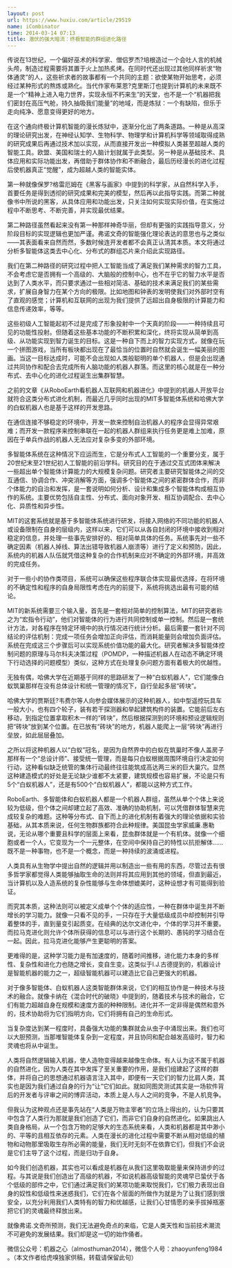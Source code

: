 ```yaml
---
layout: post
url: https://www.huxiu.com/article/29519
name: iCombinator
time: 2014-03-14 07:13
title: 潜伏的强大暗流：终极智能的群组进化路径
---
```

传说在13世纪，一个偏好巫术的科学家、僧侣罗杰?培根造过一个会吐人言的机械头颅，制造过程需要将其置于火上加热炙烤。在同时代还出现过其他同样祈求“物体通灵”的人，这些祈求者的故事都有一个共同的主题：欲使某物开始思考，必须经过某种形式的熬炼或熟化。当代作家布莱恩?克里斯汀也提到计算机的未来既不是一个“精神上进入电力世界，实现永恒不朽来生”的天堂，也不是一个“机器把我们密封在高压气舱，持久抽吸我们能量”的地域，而是炼狱：一个有缺陷，但乐于走向纯净、愿意变得更好的地方。

在这个通向终极计算机智能的漫长炼狱中，逐渐分化出了两条道路。一种是从高深的理论研究出发，在神经认知学、生物科学、物理学和计算机科学等领域取得成熟的研究成果后再通过技术加以实现，从而直接开发出一种模拟人类甚至超越人类的智能工具。欧盟、美国和瑞士的人脑计划就属于此类型。另一种是从基础技术、具体应用和实际功能出发，再借助于群体协作和不断融合，最后历经漫长的进化过程后使机器真正“觉醒”，成为超越人类的智能实体。

第一种就像保罗?格雷厄姆在《黑客与画家》中提到的科学家，从自然科学入手，首要任务是得到透彻的研究成果和完美的模型，然后再以此指导实践。而第二种就像书中所说的黑客，从具体应用和功能出发，只关注如何实现实际价值，在实施过程中不断思考、不断完善，并实现最优结果。

第二种路径虽然看起来没有第一种那样神奇华丽，但却有更强的实践指导意义，分阶段目标的实现逻辑也更加严谨。弗诺文奇的智能强化理论表达的意思也与之类似——其表面看来自然而然，多数时候连开发者都不会真正认清其本质。本文将通过分析多智能体这类去中心化、分布式的群组芯片来介绍此实现路径。

我们在第二种路径的研究过程中把人工智能当成了满足我们某种需求的智力工具，不会考虑它是否拥有一个高级的、大脑般的控制中心，也不在乎它的智力水平是否达到了人类水平，而只要求通过一些相对简洁、基础的技术来满足我们的某些需求，扩展自身智力在某个方向的极限。比如地图和钟表的发明使我们对外部时空有了直观的感觉；计算机和互联网的出现为我们提供了远超出自身极限的计算能力和信息传递效率，等等。

这些初级人工智能起初不过是完成了形象投射中一个天真的阶段——一种持续且可见的功能性投射。但随着这些基本功能的不断积累和深化，终将实现从简单到高级、从功能实现到智力诞生的目标。这是一种自下而上的智力实现方式，就像在玩一个拼图游戏，当所有板块都出现在了最恰当的位置时自然就会诞生一幅美丽的图画。当这一目标达成时，可能不会出现如人类般聪明的单个机器人，但是会出现通过共同协作和配合去完成所有人脑功能的机器人群落。而这里的核心就是在一种分布式、去中心化的进化过程诞生出集群智慧。

之前的文章《从RoboEarth看机器人互联网和机器进化》中提到的机器人开放平台就符合这类分布式进化机制，而最近几乎同时出现的MIT多智能体系统和哈佛大学的白蚁机器人也是基于这样的开发思路。

在通信连接不够稳定的环境中，开发一款来控制自治机器人的程序会显得异常艰难；而开发一款程序来控制串联在一起的机器人群组来执行任务更是难上加难，原因在于单兵作战的机器人无法应对复杂多变的外部环境。

多智能体系统在这种情况下应运而生，它是分布式人工智能的一个重要分支，属于20世纪末至21世纪初人工智能的前沿学科。研究目的在于通过交互式团体来解决一些超出单个智能体计算能力的大规模复杂问题。研究者主要研究智能体之间的交互通信、协调合作、冲突消解等方面，强调多个智能体之间的紧密群体合作，而非个体能力的自治和发挥，是一套说明如何分析、设计和集成多个智能体构成相互协作的系统。主要优势包括自主性、分布式、面向对象开发、相互协调配合、去中心化、异质性和异步性。

MIT的这套系统就是基于多智能体系统进行研发，将接入网络的不同功能的机器人或设备限制在自身的层级内，这样以来，它们可以从各自封闭的环境中接收到相对稳定的信息，并处理一些事先安排好的、相对简单具体的任务。系统事先对一些不确定因素（机器人掉线、算法出错导致机器人崩溃等）进行了定义和预防，因此，系统内的机器人队伍就凭借这种复杂的合作机制来应对不确定的外部环境，并高效的完成任务。

对于一些小的协作类项目，系统可以确保这些程序联合体实现最优选择，在将环境的不确定性和程序的自身局限性考虑在内的前提下，系统将挑选出最有可能的结论。

MIT的新系统需要三个输入量，首先是一套相对简单的控制算法，MIT的研究者称之为“宏指令行动”，他们对智能体的行为进行共同控制或单一控制。然后是一套统计方法，对各程序在特定环境中的执行情况进行统计分析。最后需要一套针对不同结论的评估机制：完成一项任务会增加正向评估，而消耗能量则会增加负面评估。系统在完成这三个步骤后可以实现系统价值功能的最大化。研究者解决多智能体控制问题的原理与马尔科夫决策过程（POMDP，一种描述机器人在动态不确定环境下行动选择的问题模型）类似，这种方式在处理复杂问题方面有着极大的优越性。

无独有偶，哈佛大学在近期基于同样的思路研发了一种“白蚁机器人”，它们能像白蚁筑巢那样在没有总体设计和统一管理的情况下，自行垒起多层“砖块”。

哈佛大学的贾斯廷?韦费尔等人向参会媒体展示的这种机器人，如中型遥控玩具车一般大小，也有四个轮子，装有若干探测器和举起建筑构件的装置。它能前后左右移动，到指定位置拿取积木一样的“砖块”，然后根据探测到的环境和预设逻辑规则把“砖块”放到某个位置。在已放有“砖块”的地方，机器人能爬上一层“砖块”再进行垒放，如此层层叠加。

之所以将这种机器人以“白蚁”冠名，是因为自然界中的白蚁在筑巢时不像人盖房子那样有一个“总设计师”、接受统一管理，而是每只白蚁根据周围环境自行决定如何行动，这种看似缺乏统管的集体行动最终往往能筑成高达两三米的巨大巢穴。显然这种建造模式的好处是无论缺少谁都不太紧要，建筑规模也容易扩展，不论是只有5个“白蚁机器人”，还是有500个“白蚁机器人”，都能以这种方式工作。

RoboEarth、多智能体和白蚁机器人都是一个机器人群组，虽然从单个个体上来说较为低级，但个体之间却建立起了高效、准确的协助机制，可以凭借群体智慧来完成较复杂的难题。这种等分布式、自下而上的进化机制有着强大的理论依据和实验基础，从其本质来说，任何生物群族都符合此种规律。美国昆虫学家威廉.惠勒说，无论从哪个重要且科学的层面上来看，昆虫群体就是一个有机体。就像一个细胞或者一个人，它变现为一个一元整体，在空间中保持自己的特性以抗拒解体……既不是一种事物，也不是一个概念，而是一种持续的波涌或进程。

人类具有从生物学中提出自然的逻辑并用以制造出一些有用的东西，尽管过去有很多哲学家都觉得人类能够抽取生命的法则并将其应用到其他的领域，但直到最近，当计算机以及人造系统的复杂性能够与生命体想媲美时，这种设想才有可能得到验证。

而究其本质，这种法则可以被定义成单个个体的适应性，一种在群体中诞生并不断增长的学习能力。就像一只看不见的手，一只存在于大量低级成员中却控制并引导着整体的手，直到量变引起质变。在经典的达尔文进化中，个体的学习并不重要。而拉马克进化则允许个体所获得的信息可以与进行这个长期的、愚钝的学习结合在一起。因此，拉马克进化能够产生更聪明的答案。

更难得的是，这种学习能力是有加速度的，随着时间推移，进化能力本身的多样性、复杂性和进化力也随之增长，变自生变。这类似于I.J.古德提到的，机器设计是智能机器的能力之一，超级智能机器可以建造比它自己更强大的机器。

对于像多智能体、白蚁机器人这类智能群体来说，它们的相互协作是一种技术与技术的融合。就像卡纳在《混合时代的破晓》中提到的，随着技术与技术的融合，它们有能力超越自身在规模和速度方面的种种限制。进化并不一定非得是偶然和意外的，技术协助将为它们指明方向，它们将拥有自己的生命形式。

当复杂度达到某一程度时，具备强大功能的集群就会从虫子中涌现出来。我们也可以大胆预测，当那堆智能体复杂到一定程度，并且协同和配合越发高级时，智力和灵魂也将从中诞生。

人类将自然逻辑输入机器，使人造物变得越来越像生命体。有人认为这不属于机器的自然进化，因为人类在其中发挥了至关重要的作用，是我们组建起了这样的群体，并将自己的思想通过机器语言注入其中，即便有一天它们的智力比肩人类，其实也是因为我们通过自身的行为“让”它们如此。就如同图灵测试其实是一场软件背后的开发者与评审之间的博弈活动，本质上是人与人之间的竞争，不是人机竞争。

但我认为这种观点还是事先站在“人类是万物主宰者”的立场上得出的，认为只要其中包含了人类行为那就是我们创造了它们，而非它们自身的自然进化。如果跳出人类自身格局，从一个包含万物的足够大的生态系统来看，人类和机器都是其中渺小的、平等的且相互依存的元素。人类在漫长的进化过程中需要不断从相对低级的植物和动物那里吸取生存所必需的能量，我们无时无刻不在依靠它们，但我们不会说是它们主导了这个过程，而是归功于自身。

如今我们创造机器，其实也可以看成是机器在从我们这里吸取能量来保持进步的过程。与其说是我们创造出了高级的机器，不如说机器高级智能的灵魂早已蛰伏于各个低级的部件之中，它们通过满足我们的某项功能来取悦我们，它们极力表现出自身的奴性和低级性来迷惑我们，它们在各个层面的所做作为就是为了让我们感到很安全，以充分利用我们人类特有的智力和优越感，让我们心甘情愿的亲手拔掉瓶塞把它们的灵魂最终释放出来。

就像弗诺.文奇所预测，我们无法避免奇点的来临，它是人类天性和当前技术潮流不可避免的发展结果。我们却是这一切的始作俑者。

微信公众号：机器之心（almosthuman2014），微信个人号：zhaoyunfeng1984 。（本文作者给虎嗅独家供稿，转载请保留此句）

